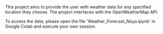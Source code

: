 This project aims to provide the user with weather data for any specified location they choose. The project interfaces with the OpenWeatherMap API.

To access the data, please open the file 'Weather_Forecast_Noya.ipynb' in Google Colab and execute your own session.
